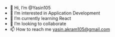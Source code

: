 - 👋 Hi, I’m @Yasin105
- 👀 I’m interested in Application Development
- 🌱 I’m currently learning React
- 💞️ I’m looking to collaborate
- 📫 How to reach me yasin.akram105@gmail.com
<!---
Yasin105/Yasin105 is a ✨ special ✨ repository because its `README.md` (this file) appears on your GitHub profile.
You can click the Preview link to take a look at your changes.
--->
